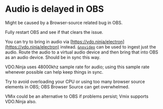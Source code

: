# Audio is delayed in OBS

Might be caused by a Browser-source related bug in OBS.

Fully restart OBS and see if that clears the issue.

You can try to bring in audio via [https://vdo.ninja/electron](https://vdo.ninja/electron) instead. [`&novideo`](../advanced-settings/video-parameters/and-novideo.md) can be used to ingest just the audio. Route the audio to a virtual audio device and then bring that into OBS as an audio device. Should be in sync this way.

VDO.Ninja uses 48000khz sample rate for audio; using this sample rate whenever possible can help keep things in sync.

Try to avoid overloading your CPU or using too many browser source elements in OBS; OBS Browser Source can get overwhelmed.

VMix could be an alternative to OBS if problems persist; Vmix supports VDO.Ninja also.
